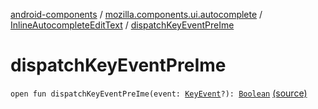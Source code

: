 [android-components](../../index.md) / [mozilla.components.ui.autocomplete](../index.md) / [InlineAutocompleteEditText](index.md) / [dispatchKeyEventPreIme](./dispatch-key-event-pre-ime.md)

# dispatchKeyEventPreIme

`open fun dispatchKeyEventPreIme(event: `[`KeyEvent`](https://developer.android.com/reference/android/view/KeyEvent.html)`?): `[`Boolean`](https://kotlinlang.org/api/latest/jvm/stdlib/kotlin/-boolean/index.html) [(source)](https://github.com/mozilla-mobile/android-components/blob/master/components/ui/autocomplete/src/main/java/mozilla/components/ui/autocomplete/InlineAutocompleteEditText.kt#L637)